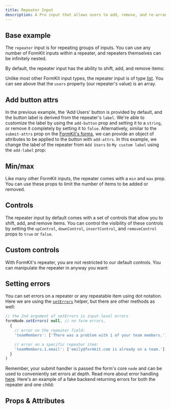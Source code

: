 ```yaml
---
title: Repeater Input
description: A Pro input that allows users to add, remove, and re-arrange repeatable input groups.
---
```


<InputPageHero title="Repeater"></InputPageHero>

<ProInstallSnippet></ProInstallSnippet>

## Base example
The `repeater` input is for repeating groups of inputs. You can use any number of FormKit inputs within a repeater, and repeaters themselves can be infinitely nested.

By default, the repeater input has the ability to shift, add, and remove items:

<example
name="Repeater"
file="/_content/examples/repeater/repeater-base.vue"></example>

Unlike most other FormKit input types, the repeater input is of type [list](/inputs/list). You can see above that the `users` property (our repeater's value) is an array.

## Add button attrs

In the previous example, the 'Add Users' button is provided by default, and the button label is derived from the repeater's `label`. We're able to customize the label by using the `add-button` prop and setting it to a `string`, or remove it completely by setting it to `false`. Alternatively, similar to the `submit-attrs` prop on the [FormKit's forms](/essentials/forms), we can provide an object of attributes to be applied to the button with `add-attrs`. In this example, we change the label of the repeater from `Add Users` to `My custom label` using the `add-label` prop:

<example
name="Repeater"
file="/_content/examples/repeater/repeater-add-button-attrs.vue"></example>

## Min/max

Like many other FormKit inputs, the repeater comes with a `min` and `max` prop. You can use these props to limit the number of items to be added or removed.

<example
name="Repeater"
file="/_content/examples/repeater/repeater-min-max.vue"></example>

## Controls

The repeater input by default comes with a set of controls that allow you to shift, add, and remove items. You can control the visibility of these controls by setting the `upControl`, `downControl`, `insertControl`, and `removeControl` props to `true` or `false`.

<example
name="Repeater"
file="/_content/examples/repeater/repeater-insert-control.vue"></example>

## Custom controls

With FormKit's repeater, you are not restricted to our default controls. You can manipulate the repeater in anyway you want:

<example
name="Repeater"
file="/_content/examples/repeater/repeater-controls.vue"></example>

## Setting errors

You can set errors on a repeater or any repeatable item using dot notation. Here we are using the
[`setErrors`](/essentials/forms#using-nodeseterrors) helper, but there are other methods as well:

<client-only>


```js
// the 2nd argument of setErrors is input-level errors
formNode.setErrors( null, // no form errors,
  {
    // error on the repeater field:
    'teamMembers': ['There was a problem with 1 of your team members.']

    // error on a specific repeater item:
    'teamMembers.1.email': ['emily@formkit.com is already on a team.'],
  }
)
```

</client-only>

Remember, your submit handler is passed the form's core `node` and can be used
to conveniently set errors at depth. Read more about error handling
[here](/essentials/forms#error-handling). Here's an example of a fake backend
returning errors for both the repeater and one child:

<example
  name="Repeater"
  file="/_content/examples/repeater/errors/repeater-errors.vue"></example>


## Props & Attributes

<reference-table input="rating" :data="[
  {prop: 'add-label', type: 'string', default: 'null', description: 'Used to change the label of the add button.'},
  {prop: 'add-attrs', type: 'object', default: {}, description: 'Used to apply attributes to the add button element.'},
  {prop: 'add-button', type: 'boolean', default: 'true', description: 'Conditional for whether to show the add button.'},
  {prop: 'up-control', type: 'boolean', default: 'true', description: 'Conditional for whether to show the up control.'},
  {prop: 'down-control', type: 'boolean', default: 'true', description: 'Conditional for whether to show the down control.'},
  {prop: 'insert-control', type: 'boolean', default: 'false', description: 'Conditional for whether to show the insert control.'},
  {prop: 'remove-control', type: 'boolean', default: 'true', description: 'Conditional for whether to show the remove control.'},
  {prop: 'min', type: 'Number', default: '0', description: 'The minimum number of children.'},
  {prop: 'max', type: 'Number', default: 'null', description: 'The maximum number of children.'}
  ]">
</reference-table>
